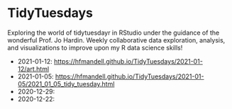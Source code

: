 # TidyTuesdays

Exploring the world of tidytuesdayr in RStudio under the guidance of the wonderful Prof. Jo Hardin. Weekly collaborative data exploration, analysis, and visualizations to improve upon my R data science skills!

- 2021-01-12: https://hfmandell.github.io/TidyTuesdays/2021-01-12/art.html
- 2021-01-05: https://hfmandell.github.io/TidyTuesdays/2021-01-05/2021_01_05_tidy_tuesday.html
- 2020-12-29: 
- 2020-12-22: 
